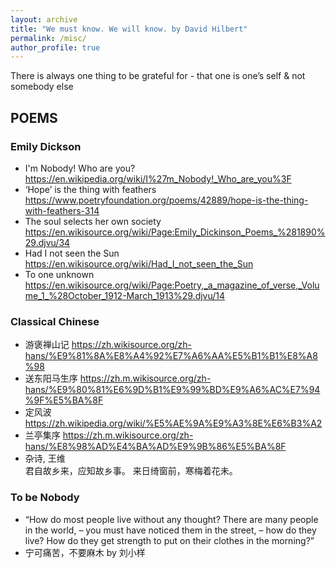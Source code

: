 ```yaml
---
layout: archive
title: "We must know. We will know. by David Hilbert"
permalink: /misc/
author_profile: true
---
```

There is always one thing to be grateful for - that one is one’s self & not somebody else

## POEMS
### Emily Dickson
- I'm Nobody! Who are you?   https://en.wikipedia.org/wiki/I%27m_Nobody!_Who_are_you%3F
- ‘Hope’ is the thing with feathers  https://www.poetryfoundation.org/poems/42889/hope-is-the-thing-with-feathers-314
- The soul selects her own society   https://en.wikisource.org/wiki/Page:Emily_Dickinson_Poems_%281890%29.djvu/34 
- Had I not seen the Sun  https://en.wikisource.org/wiki/Had_I_not_seen_the_Sun 
- To one unknown  https://en.wikisource.org/wiki/Page:Poetry,_a_magazine_of_verse,_Volume_1_%28October_1912-March_1913%29.djvu/14

###  Classical Chinese
- 游褒禅山记  https://zh.wikisource.org/zh-hans/%E9%81%8A%E8%A4%92%E7%A6%AA%E5%B1%B1%E8%A8%98  
- 送东阳马生序   https://zh.m.wikisource.org/zh-hans/%E9%80%81%E6%9D%B1%E9%99%BD%E9%A6%AC%E7%94%9F%E5%BA%8F 
- 定风波 https://zh.wikipedia.org/wiki/%E5%AE%9A%E9%A3%8E%E6%B3%A2
- 兰亭集序   https://zh.m.wikisource.org/zh-hans/%E8%98%AD%E4%BA%AD%E9%9B%86%E5%BA%8F 
-   杂诗, 王维  
 君自故乡来，应知故乡事。
来日绮窗前，寒梅着花未。

### To be Nobody
- “How do most people live without any thought? There are many people in the world, – you must have noticed them in the street, – how do they live? How do they get strength to put on their clothes in the morning?”
- 宁可痛苦，不要麻木   by  刘小样



